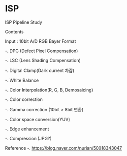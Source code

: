 # ISP
ISP Pipeline Study 

Contents

Input : 10bit A/D RGB Bayer Format 

-. DPC (Defect Pixel Compensation) 

-. LSC (Lens Shading Compensation) 

-. Digital Clamp(Dark current 차감) 

-. White Balance 

-. Color Interpolation(R, G, B, Demosaicing) 

-. Color correction 

-. Gamma correction (10bit > 8bit 변환) 

-. Color space conversion(YUV)

-. Edge enhancement 

-. Compression (JPG?)


Reference
-.  https://blog.naver.com/nurian/50018343047 

